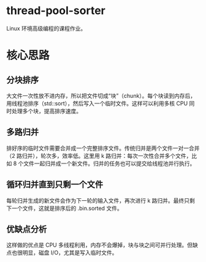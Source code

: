 # thread-pool-sorter

Linux 环境高级编程的课程作业。

# 核心思路

## 分块排序

大文件一次性放不进内存，所以把文件切成“块”（chunk）。每个块读到内存后，用线程池排序（std::sort），然后写入一个临时文件。这样可以利用多核 CPU 同时处理多个块，提高排序速度。

## 多路归并

排好序的临时文件需要合并成一个完整排序文件。传统归并是两个文件一对一合并（2 路归并），轮次多，效率低。这里用 k 路归并：每次一次性合并多个文件，比如 8 个文件一起归并成一个新文件。归并的任务也可以提交给线程池并行执行。

## 循环归并直到只剩一个文件

每轮归并生成的新文件会作为下一轮的输入文件，再次进行 k 路归并。最终只剩下一个文件，这就是排序后的 .bin.sorted 文件。

## 优缺点分析

这样做的优点是 CPU 多线程利用，内存不会爆掉，块与块之间可并行处理。但缺点也很明显，磁盘 I/O，尤其是写入临时文件。

